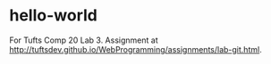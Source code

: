# hello-world
For Tufts Comp 20 Lab 3. Assignment at http://tuftsdev.github.io/WebProgramming/assignments/lab-git.html.